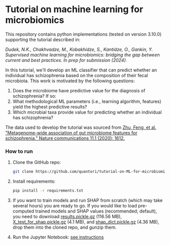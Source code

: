 # Tutorial on machine learning for microbiomics

This repository contains python implementations (tested on version 3.10.0) supporting the tutorial described in:

_Dudek, N.K., Chakhvadze, M., Kobakhidze, S., Kantidze, O., Gankin, Y. Supervised machine learning for microbiomics: bridging the gap between current and best practices. In prep for submission (2024)._

In this tutorial, we'll develop an ML classifier that can predict whether an individual has schizophrenia based on the composition of their fecal microbiota. This work is motivated by the following questions:
1. Does the microbiome have predictive value for the diagnosis of schizophrenia? If so:
2. What methodological ML parameters (i.e., learning algorithm, features) yield the highest predictive results?
3. Which microbial taxa provide value for predicting whether an individual has schizophrenia?

The data used to develop the tutorial was sourced from [Zhu, Feng, et al. "Metagenome-wide association of gut microbiome features for schizophrenia." Nature communications 11.1 (2020): 1612.](https://www.nature.com/articles/s41467-020-15457-9)

### How to run

1. Clone the GitHub repo:

    ```bash
    git clone https://github.com/quantori/tutorial-on-ML-for-microbiomics.git
    ```

2. Install requirements:

    ```bash 
    pip install -r requirements.txt
    ```
   
3. If you want to train models and run SHAP from scratch (which may take several hours) you are ready to go. If you would like to load pre-computed trained models and SHAP values (recommended; default), you need to download [results.pickle.gz](https://mmlformicrobiomics.blob.core.windows.net/trainingmml/results.pickle.gz) (116.56 MB), [X_test_for_shap.pickle.gz](https://mmlformicrobiomics.blob.core.windows.net/trainingmml/X_test_for_shap.pickle.gz) (4.1 MB), and [shap_dict.pickle.gz](https://mmlformicrobiomics.blob.core.windows.net/trainingmml/shap_dict.pickle.gz) (4.36 MB), drop them into the cloned repo, and gunzip them.
4. Run the Jupyter Notebook: [see instructions](https://jupyter.org/install)
